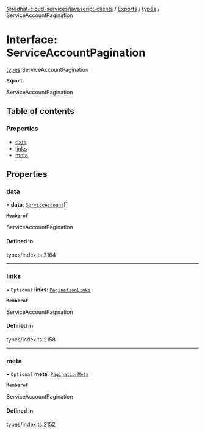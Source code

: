 [@redhat-cloud-services/javascript-clients](../README.md) / [Exports](../modules.md) / [types](../modules/types.md) / ServiceAccountPagination

# Interface: ServiceAccountPagination

[types](../modules/types.md).ServiceAccountPagination

**`Export`**

ServiceAccountPagination

## Table of contents

### Properties

- [data](types.ServiceAccountPagination.md#data)
- [links](types.ServiceAccountPagination.md#links)
- [meta](types.ServiceAccountPagination.md#meta)

## Properties

### data

• **data**: [`ServiceAccount`](types.ServiceAccount.md)[]

**`Memberof`**

ServiceAccountPagination

#### Defined in

types/index.ts:2164

___

### links

• `Optional` **links**: [`PaginationLinks`](types.PaginationLinks.md)

**`Memberof`**

ServiceAccountPagination

#### Defined in

types/index.ts:2158

___

### meta

• `Optional` **meta**: [`PaginationMeta`](types.PaginationMeta.md)

**`Memberof`**

ServiceAccountPagination

#### Defined in

types/index.ts:2152
